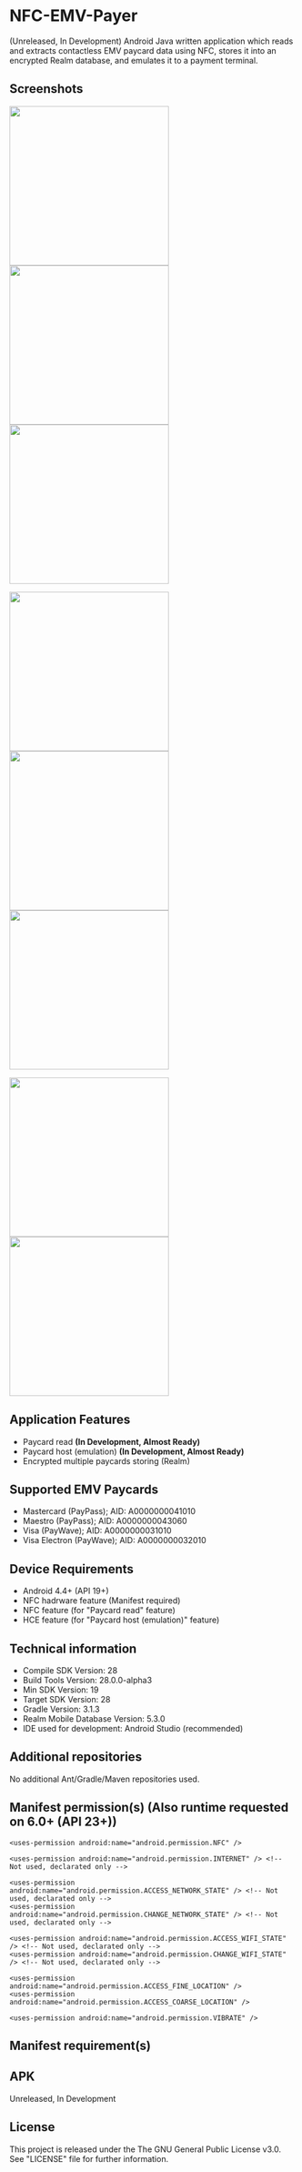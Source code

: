 # NFC-EMV-Payer
(Unreleased, In Development) Android Java written application which reads and extracts contactless EMV paycard data using NFC, stores it into an encrypted Realm database, and emulates it to a payment terminal.

## Screenshots

<img src="https://i.imgur.com/dvyHW5g.png" width="280" /> <img src="https://i.imgur.com/gg83c0x.png" width="280" /> <img src="https://i.imgur.com/mphSO7B.png" width="280" />

<img src="https://i.imgur.com/kSQDSbb.png" width="280" /> <img src="https://i.imgur.com/6BIDYi9.png" width="280" /> <img
src="https://i.imgur.com/GEJafBq.png" width="280" />

<img src="https://i.imgur.com/oldZPB7.png" width="280" /> <img src="https://i.imgur.com/TqGANSd.png" width="280" />

## Application Features
* Paycard read **(In Development, Almost Ready)**
* Paycard host (emulation) **(In Development, Almost Ready)**
* Encrypted multiple paycards storing (Realm)

## Supported EMV Paycards
* Mastercard (PayPass); AID: A0000000041010
* Maestro (PayPass); AID: A0000000043060
* Visa (PayWave); AID: A0000000031010
* Visa Electron (PayWave); AID: A0000000032010

## Device Requirements
* Android 4.4+ (API 19+)
* NFC hadrware feature (Manifest required)
* NFC feature (for "Paycard read" feature)
* HCE feature (for "Paycard host (emulation)" feature)

## Technical information
* Compile SDK Version: 28
* Build Tools Version: 28.0.0-alpha3
* Min SDK Version: 19
* Target SDK Version: 28
* Gradle Version: 3.1.3
* Realm Mobile Database Version: 5.3.0
* IDE used for development: Android Studio (recommended)

## Additional repositories
No additional Ant/Gradle/Maven repositories used.

## Manifest permission(s) (Also runtime requested on 6.0+ (API 23+))
<?xml version="1.0" encoding="utf-8"?>
<manifest xmlns:android="http://schemas.android.com/apk/res/android"
    package="com.viliyantrbr.nfcemvpayer"
    android:installLocation="internalOnly">

    <uses-permission android:name="android.permission.NFC" />

    <uses-permission android:name="android.permission.INTERNET" /> <!-- Not used, declarated only -->

    <uses-permission android:name="android.permission.ACCESS_NETWORK_STATE" /> <!-- Not used, declarated only -->
    <uses-permission android:name="android.permission.CHANGE_NETWORK_STATE" /> <!-- Not used, declarated only -->

    <uses-permission android:name="android.permission.ACCESS_WIFI_STATE" /> <!-- Not used, declarated only -->
    <uses-permission android:name="android.permission.CHANGE_WIFI_STATE" /> <!-- Not used, declarated only -->
    
    <uses-permission android:name="android.permission.ACCESS_FINE_LOCATION" />
    <uses-permission android:name="android.permission.ACCESS_COARSE_LOCATION" />
    
    <uses-permission android:name="android.permission.VIBRATE" />
</manifest>

## Manifest requirement(s)
<?xml version="1.0" encoding="utf-8"?>
<manifest xmlns:android="http://schemas.android.com/apk/res/android">
    <uses-feature
         android:name="android.hardware.nfc"
         android:required="true" />
</manifest>

## APK
Unreleased, In Development

## License
This project is released under the The GNU General Public License v3.0. See "LICENSE" file for further information.
